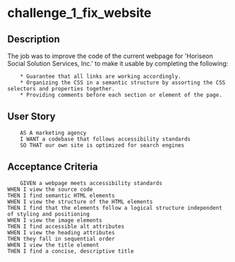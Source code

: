 # challenge_1_fix_website
## Description
The job was to improve the code of the current webpage for 'Horiseon Social Solution Services, Inc.' to make it usable by completing the following: 
    
        * Guarantee that all links are working accordingly.
        * Organizing the CSS in a semantic structure by assorting the CSS selectors and properties together.
        * Providing comments before each section or element of the page.



## User Story

        AS A marketing agency
        I WANT a codebase that follows accessibility standards
        SO THAT our own site is optimized for search engines
## Acceptance Criteria

        GIVEN a webpage meets accessibility standards
    WHEN I view the source code
    THEN I find semantic HTML elements
    WHEN I view the structure of the HTML elements
    THEN I find that the elements follow a logical structure independent of styling and positioning
    WHEN I view the image elements
    THEN I find accessible alt attributes
    WHEN I view the heading attributes
    THEN they fall in sequential order
    WHEN I view the title element
    THEN I find a concise, descriptive title
